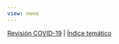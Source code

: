 ```yaml
---
view: none
---
```


[Revisión COVID-19](/articles/revision-covid) | [Índice temático](/indice.html)

